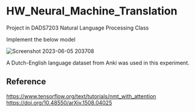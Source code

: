 # HW_Neural_Machine_Translation

Project in DADS7203 Natural Language Processing Class

Implement the below model

![Screenshot 2023-06-05 203708](https://github.com/scorepia/HW_Neural_Machine_Translation/assets/94518867/32a08b20-dad6-41b3-a536-32cf5a850940)

A Dutch-English language dataset from Anki was used in this experiment.

## Reference

https://www.tensorflow.org/text/tutorials/nmt_with_attention
https://doi.org/10.48550/arXiv.1508.04025
